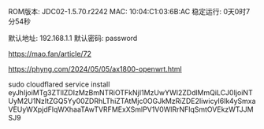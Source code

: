 ROM版本: JDC02-1.5.70.r2242     MAC: 10:04:C1:03:6B:AC     稳定运行: 0天0时7分54秒

默认地址: 192.168.1.1
默认密码: password

https://mao.fan/article/72

https://phyng.com/2024/05/05/ax1800-openwrt.html

sudo cloudflared service install eyJhIjoiMTg3ZTllZDIzMzBmNTRiOTFkNjI1MzUwYWI2ZDdlMmQiLCJ0IjoiNTUyM2U1NzItZGQ5Yy00ZDRhLThiZTAtMjc0OGJkMzRiZDE2IiwicyI6Ik4ySmxaVEUyWXpjdFlqWXhaaTAwTVRFMExXSmlPV1V0WlRrNFlqSmtOVEkzWTJJMSJ9

